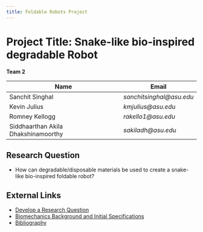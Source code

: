 ```yaml
---
title: Foldable Robots Project
---
```


# Project Title: Snake-like bio-inspired degradable Robot

**Team 2**

|    Name                                 |    Email    |
| -----------                             | ----------- |
| Sanchit Singhal                         | _sanchitsinghal@asu.edu_      |
| Kevin Julius                     |_kmjulius@asu.edu_ |
| Romney Kellogg                  |_rakello1@asu.edu_ |
| Siddhaarthan Akila Dhakshinamoorthy     | _sakiladh@asu.edu_  |



## Research Question

* How can degradable/disposable materials be used to create a snake-like bio-inspired
foldable robot?


## External Links

* [Develop a Research Question](https://docs.google.com/document/d/e/2PACX-1vSvr0n6AAtXMiBDpmCcCy6OM6qAWue8eGvRlnsKKsEwtprj_xDe92PTkrktGqrf_iHYFvryi73ai7G_/pub)
* [Biomechanics Background and Initial Specifications](https://docs.google.com/document/d/e/2PACX-1vRhKLkh7DTk03cDLr3Kia3QQ_Kr8tN0NAaVGb1xMGU1-ZQ-O2FmmTLIB0pFt905vAHSfilRCoa1Jt5o/pub)
* [Bibliography](/Bibliography.md)
